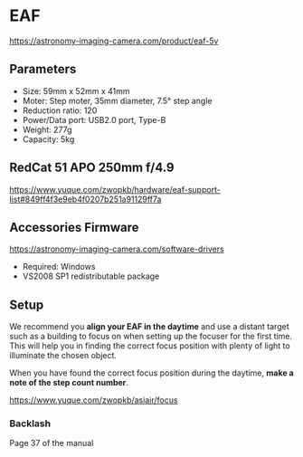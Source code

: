 # EAF

https://astronomy-imaging-camera.com/product/eaf-5v

## Parameters

- Size: 59mm x 52mm x 41mm
- Moter: Step moter, 35mm diameter, 7.5° step angle
- Reduction ratio: 120
- Power/Data port: USB2.0 port, Type-B
- Weight: 277g
- Capacity: 5kg

## RedCat 51 APO 250mm f/4.9

https://www.yuque.com/zwopkb/hardware/eaf-support-list#849ff4f3e9eb4f0207b251a91129ff7a

## Accessories Firmware

https://astronomy-imaging-camera.com/software-drivers

- Required: Windows
- VS2008 SP1 redistributable package 

## Setup

We recommend you **align your EAF in the daytime** and use a distant target such as a building to focus on when setting up the focuser for the first time. This will help you in finding the correct focus position with plenty of light to illuminate the chosen object.

When you have found the correct focus position during the daytime, **make a note of the step count number**. 

https://www.yuque.com/zwopkb/asiair/focus

### Backlash

Page 37 of the manual




